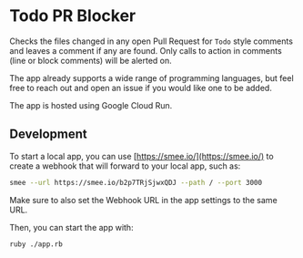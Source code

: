 # Todo PR Blocker

<!-- Note how the `Todo` of the text below is not alerting the check, but the one in this comment is -->
Checks the files changed in any open Pull Request for `Todo` style comments and leaves a comment if any are found.
Only calls to action in comments (line or block comments) will be alerted on.
<!-- 
FIXME and bug are also supported action items - and capitalization does not matter!
 -->
The app already supports a wide range of programming languages, but feel free to reach out and open an issue if you would like one to be added.

The app is hosted using Google Cloud Run.

## Development

To start a local app, you can use [https://smee.io/](https://smee.io/) to create a webhook that will forward to your local app, such as:

```bash
smee --url https://smee.io/b2p7TRjSjwxQDJ --path / --port 3000
```

Make sure to also set the Webhook URL in the app settings to the same URL.

Then, you can start the app with:

```bash
ruby ./app.rb
```